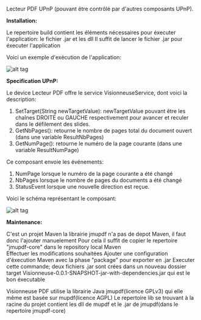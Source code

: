 Lecteur PDF UPnP (pouvant être contrôlé par d'autres composants UPnP).

<strong>Installation:</strong>

Le repertoire build contient les éléments nécessaires pour éxecuter l'application: le fichier .jar et les dll
Il suffit de lancer le fichier .jar pour éxecuter l'application

Voici un exemple d'exécution de l'application:

![alt tag](https://github.com/components-upnp/upnp_pdf_reader/blob/master/CaptureLecteurPdf.PNG)

<strong>Specification UPnP:</strong>

Le device Lecteur PDF offre le service VisionneuseService, dont voici la description:

   1) SetTarget(String newTargetValue): newTargetValue pouvant être les chaînes DROITE ou GAUCHE respectivement pour avancer et reculer dans le défilement des slides.
   2) GetNbPages(): retourne le nombre de pages total du document ouvert (dans une variable ResultNbPages)
   3) GetNumPage(): retourne le numéro de la page courante (dans une variable ResultNumPage)
   
Ce composant envoie les événements:

   1) NumPage lorsque le numéro de la page courante a été changé
   2) NbPages lorsque le nombre de pages du documents a été changé
   3) StatusEvent lorsque une nouvelle direction est reçue.
  
Voici le schéma représentant le composant:

![alt tag](https://github.com/components-upnp/upnp_pdf_reader/blob/master/LecteurPDF.png)


<strong>Maintenance:</strong>

C'est un projet Maven
la librairie jmupdf n'a pas de depot Maven, il faut donc l'ajouter manuelement
Pour cela il suffit de copier le repertoire "jmupdf-core" dans le repository local Maven  
Effectuer les modifications souhaitées
Ajouter une configuration d'éxecution Maven avec la phase "package" pour exporter en .jar 
Executer cette commande; deux fichiers .jar sont crées dans un nouveau dossier target 
   Visionneuse-0.0.1-SNAPSHOT-jar-with-dependencies.jar qui est le bon éxecutable
   
   Visionneuse PDF utilise la librairie Java jmupdf(licence GPLv3) qui elle même est basée sur mupdf(licence AGPL) 
Le repertoire lib se trouvant à la racine du projet contient les dll de mupdf et le .jar de jmupdf(dans le repertoire jmupdf-core)
